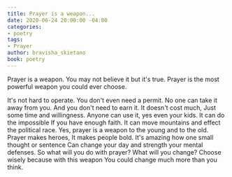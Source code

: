 ```yaml
---
title: Prayer is a weapon...
date: 2020-06-24 20:00:00 -04:00
categories:
- poetry
tags:
- Prayer
author: bravisha_skietano
book: poetry
---
```


Prayer is a weapon.
You may not believe it but it's true.
Prayer is the most powerful weapon you could ever choose.

It's not hard to operate.
You don't even need a permit.
No one can take it away from you.
And you don't need to earn it.
It doesn't cost much,
Just some time and willingness.
Anyone can use it, yes even your kids.
It can do the impossible
If you have enough faith.
It can move mountains and effect the political race.
Yes, prayer is a weapon to the young and to the old.
Prayer makes heroes,
It makes people bold.
It's amazing how one small thought or sentence
Can change your day and strength your mental defenses.
So what will you do with prayer?
What will you change?
Choose wisely because with this weapon
You could change much more than you think.

